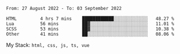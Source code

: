<!--START_SECTION:waka-->

```text
From: 27 August 2022 - To: 03 September 2022

HTML         4 hrs 7 mins    ████████████░░░░░░░░░░░░░   48.27 %
Lua          56 mins         ██▓░░░░░░░░░░░░░░░░░░░░░░   11.01 %
SCSS         53 mins         ██▓░░░░░░░░░░░░░░░░░░░░░░   10.38 %
Other        41 mins         ██░░░░░░░░░░░░░░░░░░░░░░░   08.06 %
```

<!--END_SECTION:waka-->
My Stack: `html, css, js, ts, vue`
